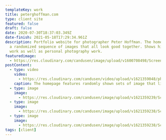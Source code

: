 ```yaml
---
templateKey: work
title: peterghoffman.com
type: client site
featured: false
draft: false
date: 2020-07-30T18:37:03.349Z
date-finish: 2021-05-18T17:29:34.961Z
description: Portfolio website for photographer Peter Hoffman. The home page is
  a randomized sequence of images that all look good together. Shows his client
  work as well as personal photography work.
featuredimage:
  - https://res.cloudinary.com/candusen/image/upload/v1600708498/Screen_Shot_2020-09-21_at_1.14.37_PM_dkv6wn.png
postContent:
  - type: video
    video:
      - https://res.cloudinary.com/candusen/video/upload/v1621359048/ph-vid_hbppgk.mp4
    caption: The homepage features randomly shown sets of image that link to each other. Each time you click an image it shows you another related set.
  - type: image
    image:
      - https://res.cloudinary.com/candusen/image/upload/v1621359239/Screen_Shot_2021-05-18_at_1.32.03_PM_honked.png
  - type: image
    image:
      - https://res.cloudinary.com/candusen/image/upload/v1621359238/Screen_Shot_2021-05-18_at_1.32.42_PM_uxfpnt.png
  - type: image
    image:
      - https://res.cloudinary.com/candusen/image/upload/v1621359238/Screen_Shot_2021-05-18_at_1.33.14_PM_vxqobg.png
tags: [client]
---
```

